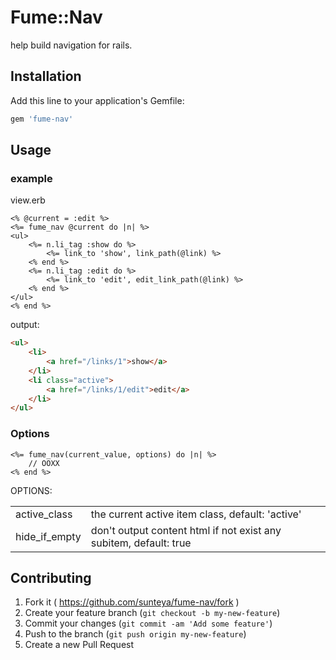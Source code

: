 # Fume::Nav

help build navigation for rails.

## Installation

Add this line to your application's Gemfile:

```ruby
gem 'fume-nav'
```


## Usage

### example

view.erb

~~~~ erb
<% @current = :edit %>
<%= fume_nav @current do |n| %>
<ul>
	<%= n.li_tag :show do %>
		<%= link_to 'show', link_path(@link) %>
	<% end %>
	<%= n.li_tag :edit do %>
		<%= link_to 'edit', edit_link_path(@link) %>
	<% end %>
</ul>
<% end %>
~~~~

output:

~~~~ html
<ul>
	<li>
		<a href="/links/1">show</a>
	</li>
	<li class="active">
		<a href="/links/1/edit">edit</a>
	</li>
</ul>
~~~~

### Options

~~~ erb
<%= fume_nav(current_value, options) do |n| %>
	// OOXX
<% end %>
~~~

OPTIONS:
<table>
	<tr>
		<td>active_class</td><td>the current active item class, default: 'active'</td>
	</tr>
	<tr>
		<td>hide_if_empty</td><td>don't output content html if not exist any subitem, default: true</td>
	</tr>
</table>


## Contributing

1. Fork it ( https://github.com/sunteya/fume-nav/fork )
2. Create your feature branch (`git checkout -b my-new-feature`)
3. Commit your changes (`git commit -am 'Add some feature'`)
4. Push to the branch (`git push origin my-new-feature`)
5. Create a new Pull Request
